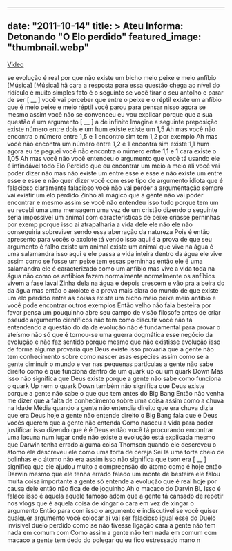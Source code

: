 
---
date: "2011-10-14"
title: > 
    Ateu Informa: Detonando "O Elo perdido"
featured_image: "thumbnail.webp"
---

[Video](https://www.youtube.com/watch?v=AHUdVnPAiNA)

se evolução é real por que não existe um
bicho meio peixe e meio anfíbio
[Música]
[Música]
hã cara a resposta para essa questão
chega ao nível do ridículo é muito
simples fato é o seguinte se você tirar
o seu antolho e parar de ser [ __ ]
você vai perceber que entre o peixe e o
réptil existe um anfíbio que é meio
peixe e meio réptil você parou para
pensar nisso agora se mesmo assim você
não se convenceu eu vou explicar porque
que a sua questão é um argumento
[ __ ] a de infinito Imagine a
seguinte preposição existe número entre
dois e um hum existe existe um 1,5 Ah
mas você não encontra o número entre 1,5
e 1 encontro sim tem 1,2 por exemplo Ah
mas você não encontra um número entre
1,2 e 1 encontra sim existe 1,1 hum
agora eu te peguei você não encontra o
número entre 1,1 e 1 cara existe o
1,05 Ah mas você não você entendeu o
argumento que você tá usando ele é
infindável todo Elo Perdido que eu
encontrar um meio a meio ali você vai
poder dizer não mas não existe um entre
esse e esse e não existe um entre esse e
esse e não quer dizer você com esse tipo
de argumento idiota que é falacioso
claramente falacioso você não vai perder
a argumentação sempre vai existir um elo
perdido Zinho ali mágico que a gente não
vai poder encontrar e mesmo assim se
você não entendeu isso tudo porque tem
um eu recebi uma uma mensagem uma vez de
um cristão dizendo o seguinte seria
impossível um animal com características
de peixe criasse perninhas por exemp
porque isso aí atrapalharia a vida dele
ele não ele não conseguiria sobreviver
sendo essa aberração da natureza Pois é
então apresento para vocês o
axolote tá vendo isso aqui é a prova de
que seu argumento é falho existe um
animal existe um animal que vive na água
é uma salamandra isso aqui e ele passa a
vida inteira dentro da água ele vive
assim como se fosse um peixe tem essas
perninhas então ele é uma salamandra ele
é caracterizado como um
anfíbio mas vive a vida toda na água não
como os anfíbios fazem normalmente
normalmente os anfíbios vivem a fase
laval Zinha dela na água e depois
crescem e vão pra a beira do da água mas
então o axolote é a prova mais clara do
mundo de que existe um elo perdido entre
as coisas existe um bicho meio peixe
meio anfíbio e você pode encontrar
outros exemplos Então velho não fala
besteira por
favor pensa um pouquinho abre seu campo
de visão filosofe antes de criar pseudo
argumento científicos não tem como
discutir você não tá entendendo a
questão do da da evolução não é
fundamental para provar o ateísmo não só
que é tornou-se uma guerra dogmática
esse negócio da evolução e não faz
sentido porque mesmo que não existisse
evolução isso de forma alguma provaria
que Deus existe isso provaria que a
gente não tem conhecimento sobre como
nascer asas espécies assim como se a
gente diminuir o mundo e ver nas
pequenas partículas a gente não sabe
direito como é que funciona dentro de um
quark up ou um quark Down Mas isso não
significa que Deus existe porque a gente
não sabe como funciona o quark Up nem o
quark Down também não significa que Deus
existe porque a gente não sabe o que que
tem antes do Big Bang Então não venha me
dizer que a falta de conhecimento sobre
uma coisa assim como a chuva na Idade
Média quando a gente não entendia
direito que era chuva dizia que era Deus
hoje a gente não entende direito o Big
Bang fala que é Deus vocês querem que a
gente não entenda Como nasceu a vida
para poder justificar isso dizendo que é
é Deus então você tá procurando
encontrar uma lacuna num lugar onde não
existe a evolução está explicada mesmo
que Darwin tenha errado alguma coisa
Thomson quando ele descreveu o átomo ele
descreveu ele como uma torta
de cereja Sei lá uma torta cheio de
bolinhas e o átomo não era assim isso
não significa que tson era [ __ ]
significa que ele ajudou muito a
compreensão do átomo como é hoje então
Darwin mesmo que ele tenha errado falado
um monte de besteira ele falou muita
coisa importante a gente só entende a
evolução que é real hoje por causa dele
então não fica de de joguinho Ah o
macaco do Darvin BL Isso é falace isso é
aquela aquele famoso adom que a gente tá
cansado de repetir nos vlogs que é
aquela coisa de xingar o cara em vez de
xingar o argumento Então para com isso o
argumento é indiscutível se você quiser
qualquer argumento você colocar aí vai
ser falacioso igual esse
do Duelo invisível duelo perdido como se
não tivesse ligação cara a gente não tem
nada em comum com Como assim a gente não
tem nada em comum com macaco a gente tem
dedo do polegar
qu eu fico estressado
mano n